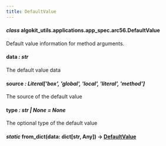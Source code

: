 ```yaml
---
title: DefaultValue
---
```

#### *class* algokit_utils.applications.app_spec.arc56.DefaultValue

Default value information for method arguments.

#### data *: str*

The default value data

#### source *: Literal['box', 'global', 'local', 'literal', 'method']*

The source of the default value

#### type *: str | None* *= None*

The optional type of the default value

#### *static* from_dict(data: dict[str, Any]) → [DefaultValue](#algokit_utils.applications.app_spec.arc56.DefaultValue)